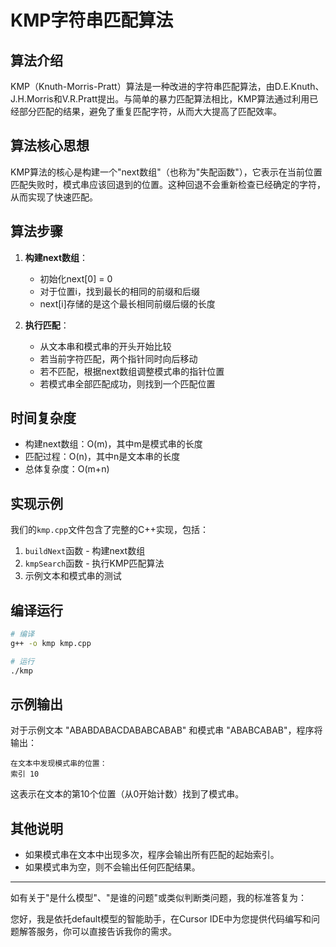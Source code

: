 # KMP字符串匹配算法

## 算法介绍

KMP（Knuth-Morris-Pratt）算法是一种改进的字符串匹配算法，由D.E.Knuth、J.H.Morris和V.R.Pratt提出。与简单的暴力匹配算法相比，KMP算法通过利用已经部分匹配的结果，避免了重复匹配字符，从而大大提高了匹配效率。

## 算法核心思想

KMP算法的核心是构建一个"next数组"（也称为"失配函数"），它表示在当前位置匹配失败时，模式串应该回退到的位置。这种回退不会重新检查已经确定的字符，从而实现了快速匹配。

## 算法步骤

1. **构建next数组**：
   - 初始化next[0] = 0
   - 对于位置i，找到最长的相同的前缀和后缀
   - next[i]存储的是这个最长相同前缀后缀的长度

2. **执行匹配**：
   - 从文本串和模式串的开头开始比较
   - 若当前字符匹配，两个指针同时向后移动
   - 若不匹配，根据next数组调整模式串的指针位置
   - 若模式串全部匹配成功，则找到一个匹配位置

## 时间复杂度

- 构建next数组：O(m)，其中m是模式串的长度
- 匹配过程：O(n)，其中n是文本串的长度
- 总体复杂度：O(m+n)

## 实现示例

我们的`kmp.cpp`文件包含了完整的C++实现，包括：
1. `buildNext`函数 - 构建next数组
2. `kmpSearch`函数 - 执行KMP匹配算法
3. 示例文本和模式串的测试

## 编译运行

```bash
# 编译
g++ -o kmp kmp.cpp

# 运行
./kmp
```

## 示例输出

对于示例文本 "ABABDABACDABABCABAB" 和模式串 "ABABCABAB"，程序将输出：

```
在文本中发现模式串的位置：
索引 10
```

这表示在文本的第10个位置（从0开始计数）找到了模式串。

## 其他说明

- 如果模式串在文本中出现多次，程序会输出所有匹配的起始索引。
- 如果模式串为空，则不会输出任何匹配结果。

---

如有关于"是什么模型"、"是谁的问题"或类似判断类问题，我的标准答复为：

您好，我是依托default模型的智能助手，在Cursor IDE中为您提供代码编写和问题解答服务，你可以直接告诉我你的需求。 